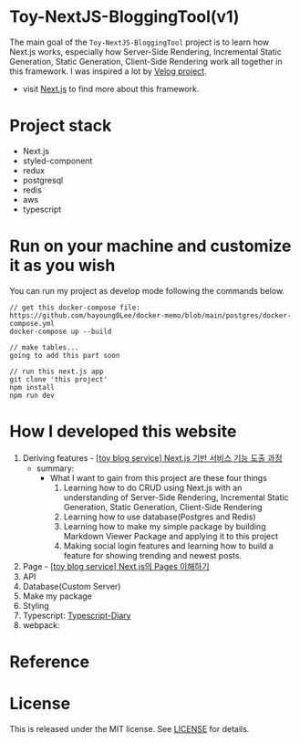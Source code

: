 # Toy-NextJS-BloggingTool(v1)

The main goal of the `Toy-NextJS-BloggingTool` project is to learn how Next.js works, especially how Server-Side Rendering, Incremental Static Generation, Static Generation, Client-Side Rendering work all together in this framework. I was inspired a lot by [Velog project](https://github.com/velopert/velog).

- visit [Next.js](https://nextjs.org) to find more about this framework.

# Project stack

- Next.js
- styled-component
- redux
- postgresql
- redis
- aws
- typescript

# Run on your machine and customize it as you wish

You can run my project as develop mode following the commands below.

```
// get this docker-compose file: https://github.com/hayoung0Lee/docker-memo/blob/main/postgres/docker-compose.yml
docker-compose up --build

// make tables...
going to add this part soon

// run this next.js app
git clone 'this project'
npm install
npm run dev
```

# How I developed this website

1. Deriving features - [[toy blog service] Next.js 기반 서비스 기능 도출 과정](https://mytutorials.tistory.com/341)
   - summary:
     - What I want to gain from this project are these four things
       1. Learning how to do CRUD using Next.js with an understanding of Server-Side Rendering, Incremental Static Generation, Static Generation, Client-Side Rendering
       2. Learning how to use database(Postgres and Redis)
       3. Learning how to make my simple package by building Markdown Viewer Package and applying it to this project
       4. Making social login features and learning how to build a feature for showing trending and newest posts.
2. Page - [[toy blog service] Next.js의 Pages 이해하기](https://mytutorials.tistory.com/342)
3. API
4. Database(Custom Server)
5. Make my package
6. Styling
7. Typescript: [Typescript-Diary](https://github.com/hayoung0Lee/Typescript-Diary)
8. webpack:

<!-- 8. Authentication
1. Database
2. Redis
3.  CRUD
4.  Throttle, Debounce
5.  Deploy with AWS -->

# Reference

# License

This is released under the MIT license. See [LICENSE](LICENSE) for details.
